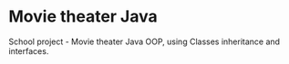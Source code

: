 # Movie theater Java
 School project - Movie theater Java OOP, using Classes inheritance and interfaces.
